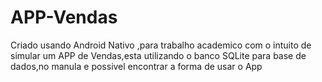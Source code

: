 # APP-Vendas
Criado usando Android Nativo ,para trabalho academico com o intuito de  simular um APP de Vendas,esta utilizando o banco SQLite para base de dados,no manula e possivel encontrar a forma de usar o App
